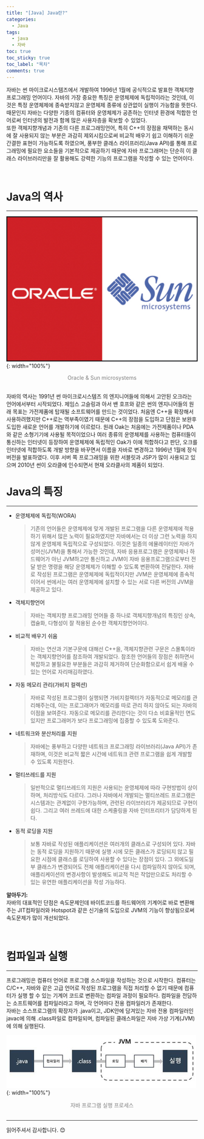 ```yaml
---
title: "[Java] Java란?"
categories:
  - Java
tags:
  - java
  - 자바
toc: true
toc_sticky: true
toc_label: "목차"
comments: true
---
```

자바는 썬 마이크로시스템즈에서 개발하여 1996년 1월에 공식적으로 발표한 객체지향 프로그래밍 언어이다.
자바의 가장 중요한 특징은 운영체제에 독립적이라는 것인데, 이것은 특정 운영체제에 종속받지않고 운영체제 종류에 상관없이 실행이 가능함을 뜻한다. 때문인지 자바는 다양한 기종의 컴퓨터와 운영체제가 공존하는 인터넷 환경에 적합한 언어로써 인터넷의 발전과 함께 많은 사용자층을 확보할 수 있었다.  
또한 객체지향개념과 기존의 다른 프로그래밍언어, 특히 C++의 장점을 채택하는 동시에 잘 사용되지 않는 부분은 과감히 제외시킴으로써 비교적 배우기 쉽고 이해하기 쉬운 간결한 표현이 가능하도록 하였으며, 풍부한 클래스 라이프러리(Java API)를 통해 프로그래밍에 필요한 요소들을 기본적으로 제공하기 때문에 자바 프로그래머는 단순히 이 클래스 라이브러리만을 잘 활용해도 강력한 기능의 프로그램을 작성할 수 있는 언어이다.

<br>

# Java의 역사
---
![Oracle & Sun microsystems](/assets/img/posts/20220622/oracle-sun-logo.png "Oracle & Sun microsystems"){: width="100%"}
<div style="color: gray; text-align: center; margin-bottom: 30px;">Oracle & Sun microsystems</div>
자바의 역사는 1991년 썬 마이크로시스템즈 의 엔지니어들에 의해서 고안된 오크라는 언어에서부터 시작되었다.
제임스 고슬링과 아서 밴 호프와 같은 썬의 엔지니어들의 원래 목표는 가전제품에 탑재될 소프트웨어를 만드는 것이었다. 처음엔 C++을 확장해서 사용하려했지만 C++로는 역부족이였기 때문에 C++의 장점을 도입하고 단점은 보완후 도입한 새로운 언어를 개발하기에 이르렀다.  
원래 Oak는 처음에는 가전제품이나 PDA와 같은 소형기기에 사용될 목적이었으나 여러 종류의 운영체제를 사용하는 컴퓨터들이 통신하는 인터넷이 등장하여 운영체제에 독립적인 Oak가 이에 적합하다고 판단, 오크를 인터넷에 적합하도록 개발 방향을 바꾸면서 이름을 자바로 변경하고 1996년 1월에 정식 버전을 발표하였다. 이후 서버 쪽 프로그래밍을 위한 서블릿과 JSP가 많이 사용되고 있으며 2010년 썬이 오라클에 인수되면서 현재 오라클사의 제품이 되었다.

<br>

# Java의 특징
---
- 운영체제에 독립적(WORA)
    >기존의 언어들은 운영체제에 맞게 개발된 프로그램을 다른 운영체제에 적용하기 위해서 많은 노력이 필요하였지만
    자바에서는 더 이상 그런 노력을 하지 않게 운영체제 독립적으로 구성되었다. 이것은 일종의 에뮬레이터인 자바가성머신(JVM)을 통해서 가능한 것인데, 자바 응용프로그램은 운영체제나 하드웨어가 아닌 JVM하고만 통신하고 JVM이 자바 응용프로그램으로부터 전달 받은 명령을 해당 운영체제가 이해할 수 있도록 변환하여 전달한다. 
    자바로 작성된 프로그램은 운영체제에 독립적이지만 JVM은 운영체제에 종속적이어서 썬에서는 여러 운영체제에 설치할 수 있는 서로 다른 버전의 JVM을 제공하고 있다.
- 객체지향언어
    >자바는 객체지향 프로그래밍 언어들 중 하나로 객체지향개념의 특징인 상속, 캡슐화, 다형성이 잘 적용된 순수한 객체지향언어이다. 
- 비교적 배우기 쉬움
    >자바는 연산과 기본구문에 대해선 C++을, 객체지향관련 구문은 스몰톡이라는 객체지향언어를 참조하여 개발되었다. 참조한 언어들의 장점은 취하면서 복잡하고 불필요한 부분들은 과감히 제거하여 단순화함으로서 쉽게 배울 수 있는 언어로 자리매김하였다.
- 자동 메모리 관리(가비지 컬렉션)
    >자바로 작성된 프로그램이 실행되면 가비지컬렉터가 자동적으로 메모리를 관리해주는데, 이는 프로그래머가 메모리를 따로 관리 하지 않아도 되는 자바의 이점을 보여준다. 자동으로 메모리를 관리한다는 것이 다소 비효율적인 면도 있지만 프로그래머가 보다 프로그래밍에 집중할 수 있도록 도와준다.
- 네트워크와 분산처리를 지원
    >자바에는 풍부하고 다양한 네트워크 프로그래밍 라이브러리(Java API)가 존재하며, 이것은 비교적 짧은 시간에 네트워크 관련 프로그램을 쉽게 개발할 수 있도록 지원한다.
- 멀티쓰레드를 지원
    >일반적으로 멀티쓰레드의 지원은 사용되는 운영체제에 따라 구현방법이 상이하며, 처리방식도 다르다. 그러나 자바에서 개발되는 멀티쓰레드 프로그램은 시스템과는 관계없이 구현가능하며, 관련된 라이브러리가 제공되므로 구현이 쉽다. 그리고 여러 쓰레드에 대한 스케줄링을 자바 인터프리터가 담당하게 된다.
- 동적 로딩을 지원
    >보통 자바로 작성된 애플리케이션은 여러개의 클래스로 구성되어 있다. 자바는 동적 로딩을 지원하기 때문에 실행 시에 모든 클래스가 로딩되지 않고 필요한 시점에 클래스를 로딩하여 사용할 수 있다는 장점이 있다. 그 외에도일부 클래스가 변경되어도 전체 애플리케이션을 다시 컴파일하지 않아도 되며, 애플리케이션의 변경사항이 발생해도 비교적 적은 작업만으로도 처리할 수 있는 유연한 애플리케이션을 작성 가능하다.

__알아두기:__  
자바의 대표적인 단점은 속도문제인데 바이트코드를 하드웨어의 기계어로 바로 변환해주는 JIT컴파일러와 Hotspot과 같은 신기술의 도입으로 JVM의 기능이 향상됨으로써 속도문제가 많이 개선되었다.

<br>

# 컴파일과 실행
---
프로그래밍은 컴퓨터 언어로 프로그램 소스파일을 작성하는 것으로 시작한다. 컴퓨터는 C/C++, 자바와 같은 고급 언어로 작성된 프로그램을 직접 처리할 수 없기 때문에 컴퓨터가 실행 할 수 있는 기계어 코드로 변환하는 컴파일 과정이 필요하다. 컴파일을 전담하는 소프트웨어를 컴파일러라고 하며, 각 언어마다 전용 컴파일러가 존재한다.  
자바는 소스프로그램의 확장자가 .java이고, JDK안에 담겨있는 자바 전용 컴파일러인 javac에 의해 .class파일로 컴파일되며, 컴파일된 클래스파일은 자바 가상 기계(JVM)에 의해 실행된다.

![자바 프로그램 실행 프로세스](/assets/img/posts/20220622/java-exe-process.jpg "자바 프로그램 실행 프로세스"){: width="100%"}
<div style="color: gray; text-align: center; margin-bottom: 30px;">자바 프로그램 실행 프로세스</div>

---

읽어주셔서 감사합니다. 😊